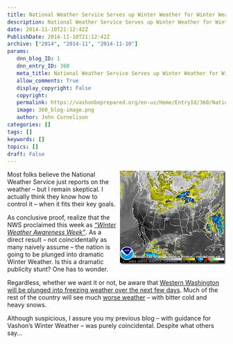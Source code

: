 ```yaml
---
title: National Weather Service Serves up Winter Weather for Winter Weather Awareness Week
description: National Weather Service Serves up Winter Weather for Winter Weather Awareness Week
date: 2014-11-10T21:12:42Z
PublishDate: 2014-11-10T21:12:42Z
archive: ["2014", "2014-11", "2014-11-10"]
params:
   dnn_blog_ID: 1
   dnn_entry_ID: 360
   meta_title: National Weather Service Serves up Winter Weather for Winter Weather Awareness Week
   allow_comments: True
   display_copyright: False
   copyright: 
   permalink: https://vashonbeprepared.org/en-us/Home/EntryId/360/National-Weather-Service-Serves-up-Winter-Weather-for-Winter-Weather-Awareness-Week
   image: 360_blog-image.png
   author: John Cornelison
categories: []
tags: []
keywords: []
topics: []
draft: False
---
```


<p><a href="http://www.weather.gov/satellite?image=ir" target="_blank"><img title="20" style="border-top: 0px; border-right: 0px; background-image: none; border-bottom: 0px; float: right; padding-top: 0px; padding-left: 0px; margin: 0px 0px 5px 5px; border-left: 0px; display: inline; padding-right: 0px" border="0" alt="20" src="/images/dnnBlog/1/360/Windows-Live-Writer-National-Weather-Service-Serves-up-Winte_B5D4-20_3.jpg" width="244" align="right" height="216" /></a>Most folks believe the National Weather Service just reports on the weather – but I remain skeptical. I actually think they know how to control it – when it fits their key goals.</p>  <p>As conclusive proof, realize that the NWS proclaimed this week as <em><a href="http://www.wrh.noaa.gov/wrh/seasonal/winterAwareness/?wfo=sew" target="_blank">“Winter Weather Awareness Week”</a></em>. As a direct result – not coincidentally as many naively assume – the nation is going to be plunged into dramatic Winter Weather. Is this a dramatic publicity stunt? One has to wonder.</p>  <p>Regardless, whether we want it or not, be aware that <a href="http://www.king5.com/story/weather/2014/11/09/freezing-temperatures-western-washington/18764343/" target="_blank">Western Washington will be plunged into freezing weather over the next few days</a>. Much of the rest of the country will see much <a href="http://www.wpc.ncep.noaa.gov/discussions/nfdscc3.html" target="_blank">worse weather</a> – with bitter cold and heavy snows.</p>  <p>Although suspicious, I assure you my previous blog – with guidance for Vashon’s Winter Weather – was purely coincidental. Despite what others say…</p>
